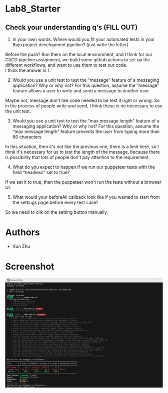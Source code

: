 # Lab8_Starter

## Check your understanding q's (FILL OUT)
1. In your own words: Where would you fit your automated tests in your Bujo project development pipeline? (just write the letter)<br>

Before the push? Run them on the local environment, and I think for our CI/CD pipeline assignment, we build some github actions to set up the different workflows, and want to use them to test our code.<br>
I think the answer is 1.

2. Would you use a unit test to test the “message” feature of a messaging application? Why or why not? For this question, assume the “message” feature allows a user to write and send a message to another user.<br>

Maybe not, message don't like code needed to be test it right or wrong. So in the process of people write and send, I think these is no necessary to use the unit test.

3. Would you use a unit test to test the “max message length” feature of a messaging application? Why or why not? For this question, assume the “max message length” feature prevents the user from typing more than 80 characters

In this situation, then it's not like the previous one, there is a limit here, so I think it's necessary for us to test the length of the message, because there is possibility that lots of people don't pay attention to the requirement.<br>

4. What do you expect to happen if we run our puppeteer tests with the field “headless” set to true?

If we set it to true, then the puppeteer won't run the tests without a browser UI.

5. What would your beforeAll callback look like if you wanted to start from the settings page before every test case?

So we need to clik on the setting button manually.


# Authors
- Xun Zhu

# Screenshot
<img src="lab8.png" width='800px' />